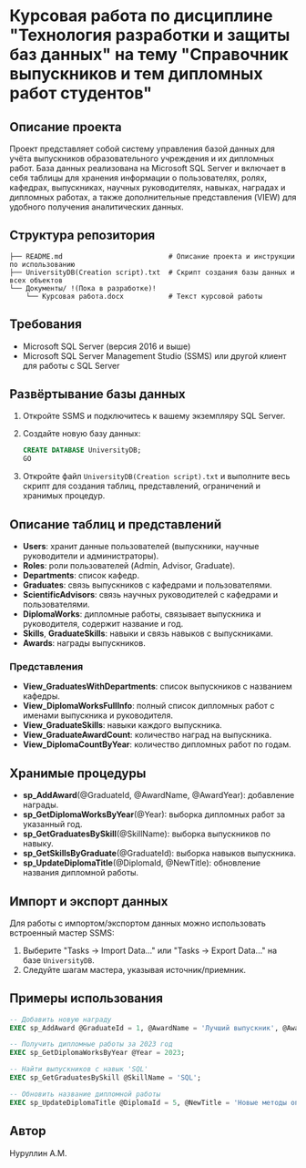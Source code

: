 # Курсовая работа по дисциплине "Технология разработки и защиты баз данных" на тему "Справочник выпускников и тем дипломных работ студентов"

## Описание проекта

Проект представляет собой систему управления базой данных для учёта выпускников образовательного учреждения и их дипломных работ. База данных реализована на Microsoft SQL Server и включает в себя таблицы для хранения информации о пользователях, ролях, кафедрах, выпускниках, научных руководителях, навыках, наградах и дипломных работах, а также дополнительные представления (VIEW) для удобного получения аналитических данных.

## Структура репозитория

```text
├── README.md                          # Описание проекта и инструкции по использованию
├── UniversityDB(Creation script).txt  # Скрипт создания базы данных и всех объектов
└── Документы/ !(Пока в разработке)!
    └── Курсовая работа.docx           # Текст курсовой работы
```

## Требования

* Microsoft SQL Server (версия 2016 и выше)
* Microsoft SQL Server Management Studio (SSMS) или другой клиент для работы с SQL Server

## Развёртывание базы данных

1. Откройте SSMS и подключитесь к вашему экземпляру SQL Server.
2. Создайте новую базу данных:

   ```sql
   CREATE DATABASE UniversityDB;
   GO
   ```
3. Откройте файл `UniversityDB(Creation script).txt` и выполните весь скрипт для создания таблиц, представлений, ограничений и хранимых процедур.

## Описание таблиц и представлений

* **Users**: хранит данные пользователей (выпускники, научные руководители и администраторы).
* **Roles**: роли пользователей (Admin, Advisor, Graduate).
* **Departments**: список кафедр.
* **Graduates**: связь выпускников с кафедрами и пользователями.
* **ScientificAdvisors**: связь научных руководителей с кафедрами и пользователями.
* **DiplomaWorks**: дипломные работы, связывает выпускника и руководителя, содержит название и год.
* **Skills**, **GraduateSkills**: навыки и связь навыков с выпускниками.
* **Awards**: награды выпускников.

### Представления

* **View\_GraduatesWithDepartments**: список выпускников с названием кафедры.
* **View\_DiplomaWorksFullInfo**: полный список дипломных работ с именами выпускника и руководителя.
* **View\_GraduateSkills**: навыки каждого выпускника.
* **View\_GraduateAwardCount**: количество наград на выпускника.
* **View\_DiplomaCountByYear**: количество дипломных работ по годам.

## Хранимые процедуры

* **sp\_AddAward**(@GraduateId, @AwardName, @AwardYear): добавление награды.
* **sp\_GetDiplomaWorksByYear**(@Year): выборка дипломных работ за указанный год.
* **sp\_GetGraduatesBySkill**(@SkillName): выборка выпускников по навыку.
* **sp\_GetSkillsByGraduate**(@GraduateId): выборка навыков выпускника.
* **sp\_UpdateDiplomaTitle**(@DiplomaId, @NewTitle): обновление названия дипломной работы.

## Импорт и экспорт данных

Для работы с импортом/экспортом данных можно использовать встроенный мастер SSMS:

1. Выберите "Tasks → Import Data..." или "Tasks → Export Data..." на базе `UniversityDB`.
2. Следуйте шагам мастера, указывая источник/приемник.

## Примеры использования

```sql
-- Добавить новую награду
EXEC sp_AddAward @GraduateId = 1, @AwardName = 'Лучший выпускник', @AwardYear = 2024;

-- Получить дипломные работы за 2023 год
EXEC sp_GetDiplomaWorksByYear @Year = 2023;

-- Найти выпускников с навык 'SQL'
EXEC sp_GetGraduatesBySkill @SkillName = 'SQL';

-- Обновить название дипломной работы
EXEC sp_UpdateDiplomaTitle @DiplomaId = 5, @NewTitle = 'Новые методы оптимизации БД';
```

## Автор

Нуруллин А.М.
